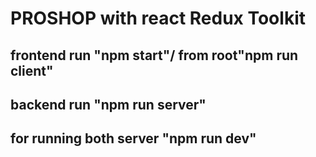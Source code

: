 # PROSHOP with react Redux Toolkit

## frontend run "npm start"/ from root"npm run client"

## backend run "npm run server"

## for running both server "npm run dev"
